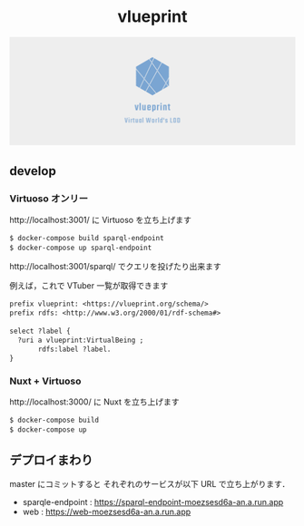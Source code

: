 <h1 align="center">vlueprint</h1>

![logo](./logos/facebook_cover_photo_2.png)

## develop

### Virtuoso オンリー

http://localhost:3001/ に Virtuoso を立ち上げます

```bash
$ docker-compose build sparql-endpoint
$ docker-compose up sparql-endpoint
```

http://localhost:3001/sparql/ でクエリを投げたり出来ます

例えば，これで VTuber 一覧が取得できます

```sparql
prefix vlueprint: <https://vlueprint.org/schema/>
prefix rdfs: <http://www.w3.org/2000/01/rdf-schema#>

select ?label {
  ?uri a vlueprint:VirtualBeing ;
       rdfs:label ?label.
}
```

### Nuxt + Virtuoso

http://localhost:3000/ に Nuxt を立ち上げます

```bash
$ docker-compose build
$ docker-compose up 
```

## デプロイまわり

master にコミットすると それぞれのサービスが以下 URL で立ち上がります．

- sparqle-endpoint : https://sparql-endpoint-moezsesd6a-an.a.run.app
- web : https://web-moezsesd6a-an.a.run.app
